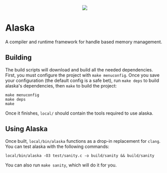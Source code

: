 <div style="text-align:center"><img src="https://i.imgur.com/SOLIBp6.png"/></div>

# Alaska
A compiler and runtime framework for handle based memory management.


## Building

The build scripts will download and build all the needed dependencies. First, you must configure the project with `make menuconfig`. Once you save your configuration (the default config is a safe bet), run `make deps` to build alaska's dependencies, then `make` to build the project:
```
make menuconfig
make deps
make
```

Once it finishes, `local/` should contain the tools required to use alaska.


## Using Alaska

Once built, `local/bin/alaska` functions as a drop-in replacement for `clang`. You can test alaska with the following commands:
```
local/bin/alaska -O3 test/sanity.c -o build/sanity && build/sanity
```
You can also run `make sanity`, which will do it for you.
